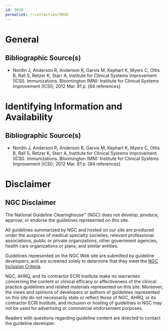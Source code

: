 ```yaml
---
id: 9028
permalink: /:collection/9028
---
```


# General

## Bibliographic Source(s)

- Nordin J, Anderson R, Anderson R, Garvis M, Kephart K, Myers C, Ottis B, Rall S, Retzer K, Starr A, Institute for Clinical Systems Improvement (ICSI). Immunizations. Bloomington (MN): Institute for Clinical Systems Improvement (ICSI); 2012 Mar. 81 p. [84 references]

# Identifying Information and Availability

## Bibliographic Source(s)

- Nordin J, Anderson R, Anderson R, Garvis M, Kephart K, Myers C, Ottis B, Rall S, Retzer K, Starr A, Institute for Clinical Systems Improvement (ICSI). Immunizations. Bloomington (MN): Institute for Clinical Systems Improvement (ICSI); 2012 Mar. 81 p. [84 references]

# Disclaimer

## NGC Disclaimer

The National Guideline Clearinghouse™ (NGC) does not develop, produce, approve, or endorse the guidelines represented on this site.

All guidelines summarized by NGC and hosted on our site are produced under the auspices of medical specialty societies, relevant professional associations, public or private organizations, other government agencies, health care organizations or plans, and similar entities.

Guidelines represented on the NGC Web site are submitted by guideline developers, and are screened solely to determine that they meet the [NGC Inclusion Criteria](/help-and-about/summaries/inclusion-criteria).

NGC, AHRQ, and its contractor ECRI Institute make no warranties concerning the content or clinical efficacy or effectiveness of the clinical practice guidelines and related materials represented on this site. Moreover, the views and opinions of developers or authors of guidelines represented on this site do not necessarily state or reflect those of NGC, AHRQ, or its contractor ECRI Institute, and inclusion or hosting of guidelines in NGC may not be used for advertising or commercial endorsement purposes.

Readers with questions regarding guideline content are directed to contact the guideline developer.

